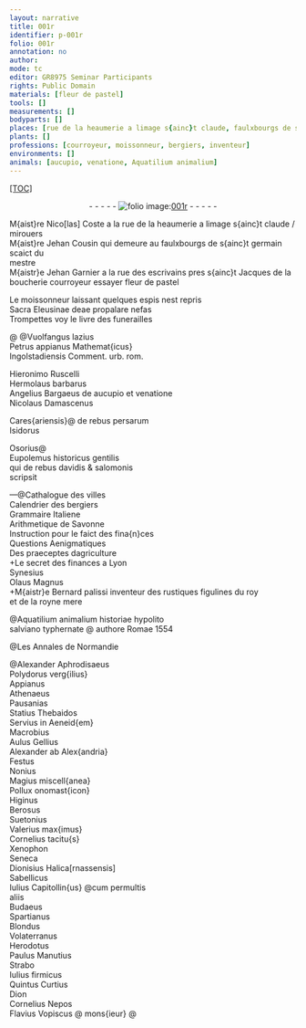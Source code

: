 ```yaml
---
layout: narrative
title: 001r
identifier: p-001r
folio: 001r
annotation: no
author:
mode: tc
editor: GR8975 Seminar Participants
rights: Public Domain
materials: [fleur de pastel]
tools: []
measurements: []
bodyparts: []
places: [rue de la heaumerie a limage s{ainc}t claude, faulxbourgs de s{ainc}t germain, rue des escrivains, s{ainc}t Jacques de la boucherie, urb. rom., Italiene, Lyon, Romae, Normandie]
plants: []
professions: [courroyeur, moissonneur, bergiers, inventeur]
environments: []
animals: [aucupio, venatione, Aquatilium animalium]
---
```


<p><a href="{{ site.baseurl }}/diplomatic/">[TOC]</a></p><div class="folio" align="center">- - - - - <a href="http://gallica.bnf.fr/ark:/12148/btv1b10500001g/f7.image" target="_blank"><img src="https://cu-mkp.github.io/2017-workshop-edition/assets/photo-icon.png" alt="folio image: " style="display:inline-block; margin-bottom:-3px;"/>001r</a> - - - - - </div>  
  
 M{aist}re Nico[las] Coste a la <span class="pl">rue de la heaumerie a limage s{ainc}t claude</span> / mirouers<br/> M{aist}re Jehan Cousin qui demeure au <span class="pl">faulxbourgs de s{ainc}t germain</span> scaict du<br/> mestre<br/> M{aistr}e Jehan Garnier a la <span class="pl">rue des escrivains</span> pres <span class="pl">s{ainc}t Jacques de la<br/> boucherie</span> <span class="pro">courroyeur</span> essayer <span class="m">fleur de pastel</span> 
 
 
  
Le <span class="pro">moissonneur</span> laissant quelques espis nest repris<br/> Sacra Eleusinae deae propalare nefas<br/> Trompettes voy le livre des funerailles 
 
 
  @ 
@Vuolfangus lazius<br/> Petrus appianus Mathemat{icus}<br/> Ingolstadiensis Comment. <span class="pl">urb. rom.</span>
 
Hieronimo Ruscelli<br/> Hermolaus barbarus<br/> Angelius Bargaeus de <span class="al">aucupio</span> et <span class="al">venatione</span><br/> Nicolaus Damascenus
 
Cares{ariensis}@ de rebus persarum<br/> Isidorus
 
Osorius@<br/> Eupolemus historicus gentilis<br/> qui de rebus davidis & salomonis<br/> scripsit
 
—@Cathalogue des villes<br/> Calendrier des <span class="pro">bergiers</span><br/> Grammaire <span class="pl">Italiene</span><br/> Arithmetique de Savonne<br/> Instruction pour le faict des fina{n}ces<br/> Questions Aenigmatiques<br/> Des praeceptes dagriculture<br/> \+Le secret des finances a <span class="pl">Lyon</span><br/> Synesius<br/> Olaus Magnus<br/> \+M{aistr}e Bernard palissi <span class="pro">inventeur</span> des rustiques figulines du roy<br/> et de la royne mere
 
 
  
@<span class="al">Aquatilium animalium</span> historiae hypolito<br/> salviano typhernate @ authore <span class="pl">Romae</span> 1554
 
 
  
@Les Annales de <span class="pl">Normandie</span>
 
@Alexander Aphrodisaeus<br/> Polydorus verg{ilius}<br/> Appianus<br/> Athenaeus<br/> Pausanias<br/> Statius Thebaidos<br/> Servius in Aeneid{em}<br/> Macrobius<br/> Aulus Gellius<br/> Alexander ab Alex{andria}<br/> Festus<br/> Nonius<br/> Magius miscell{anea}<br/> Pollux onomast{icon}<br/> Higinus<br/> Berosus<br/> Suetonius<br/> Valerius max{imus}<br/> Cornelius tacitu{s}<br/> Xenophon<br/> Seneca<br/> Dionisius Halica[rnassensis]<br/> Sabellicus<br/> Iulius Capitollin{us} @<span class="add">cum permultis<br/>aliis </span><br/> Budaeus<br/> Spartianus<br/> Blondus<br/> Volaterranus<br/> Herodotus<br/> Paulus Manutius<br/> Strabo<br/> Iulius firmicus<br/> Quintus Curtius<br/> Dion<br/> Cornelius Nepos<br/> Flavius Vopiscus
 @
mons{ieur}
@ 
